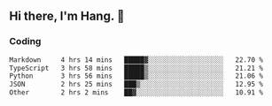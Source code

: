 ## Hi there, I'm Hang. 👋

### Coding

<!--START_SECTION:waka-->

```txt
Markdown     4 hrs 14 mins   █████▓░░░░░░░░░░░░░░░░░░░   22.70 %
TypeScript   3 hrs 58 mins   █████▒░░░░░░░░░░░░░░░░░░░   21.21 %
Python       3 hrs 56 mins   █████▒░░░░░░░░░░░░░░░░░░░   21.06 %
JSON         2 hrs 25 mins   ███▒░░░░░░░░░░░░░░░░░░░░░   12.95 %
Other        2 hrs 2 mins    ██▓░░░░░░░░░░░░░░░░░░░░░░   10.91 %
```

<!--END_SECTION:waka-->
